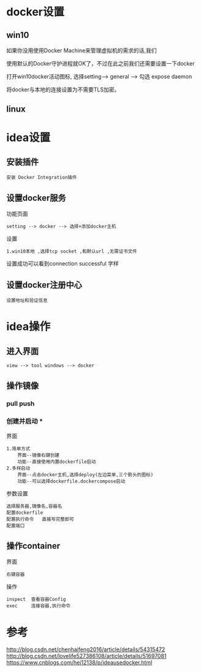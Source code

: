 

# docker设置

## win10 

如果你没用使用Docker Machine来管理虚拟机的需求的话,我们

使用默认的Docker守护进程就OK了，不过在此之前我们还需要设置一下docker    
    
打开win10docker活动图标,
选择setting--> general --> 勾选 expose daemon 

将docker与本地的连接设置为不需要TLS加密。

## linux 


# idea设置

## 安装插件

    安装 Docker Integration插件
    
## 设置docker服务

功能页面

    setting --> docker --> 选择+添加docker主机

设置
    
    1.win10本地 ,选择tcp socket ,和默认url ,无需证书文件
    
    
设置成功可以看到connection successful 字样    
    
## 设置docker注册中心

    设置地址和验证信息


# idea操作

## 进入界面

    view --> tool windows --> docker         
    
## 操作镜像


### pull push


### 创建并启动 * 

界面

    1.简单方式      
        界面--镜像右键创建
        功能--直接使用内置dockerfile启动
    2.多样启动
        界面--点击docker主机,选择deploy(左边菜单,三个箭头的图标)
        功能--可以选择dockerfile.dockercompose启动

参数设置

    选择服务器,镜像名,容器名
    配置dockerfile
    配置执行命令   直接写完整即可
    配置端口

## 操作container

界面
    
    右键容器
    
操作

    inspect  查看容器Config
    exec     连接容器,执行命令
           







# 参考

http://blog.csdn.net/chenhaifeng2016/article/details/54315472
http://blog.csdn.net/lovelife527386108/article/details/51697081
https://www.cnblogs.com/hei12138/p/ideausedocker.html